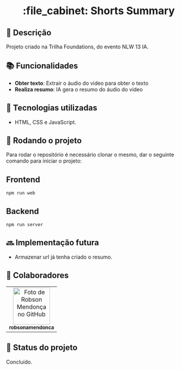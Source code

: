 <h1 align="center">:file_cabinet: Shorts Summary</h1>

## :memo: Descrição

Projeto criado na Trilha Foundations, do evento NLW 13 IA.

## :books: Funcionalidades

- <b>Obter texto</b>: Extrair o áudio do video para obter o texto
- <b>Realiza resumo</b>: IA gera o resumo do áudio do video

## :wrench: Tecnologias utilizadas

- HTML, CSS e JavaScript.

## :rocket: Rodando o projeto

Para rodar o repositório é necessário clonar o mesmo, dar o seguinte comando para iniciar o projeto:

## Frontend

```
npm run web
```

## Backend

```
npm run server
```

## :soon: Implementação futura

- Armazenar url já tenha criado o resumo.

## :handshake: Colaboradores

<table>
  <tr>
    <td align="center">
      <a href="http://github.com/robsonamendonca">
        <img src="https://avatars.githubusercontent.com/u/18629707?v=4" width="100px;" alt="Foto de Robson Mendonça no GitHub"/><br>
        <sub>
          <b>robsonamendonca</b>
        </sub>
      </a>
    </td>
  </tr>
</table>

## :dart: Status do projeto

Concluído.
